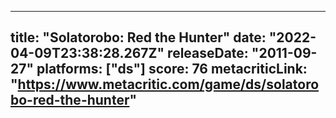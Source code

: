 
---
title: "Solatorobo: Red the Hunter"
date: "2022-04-09T23:38:28.267Z"
releaseDate: "2011-09-27"
platforms: ["ds"]
score: 76
metacriticLink: "https://www.metacritic.com/game/ds/solatorobo-red-the-hunter"
---
